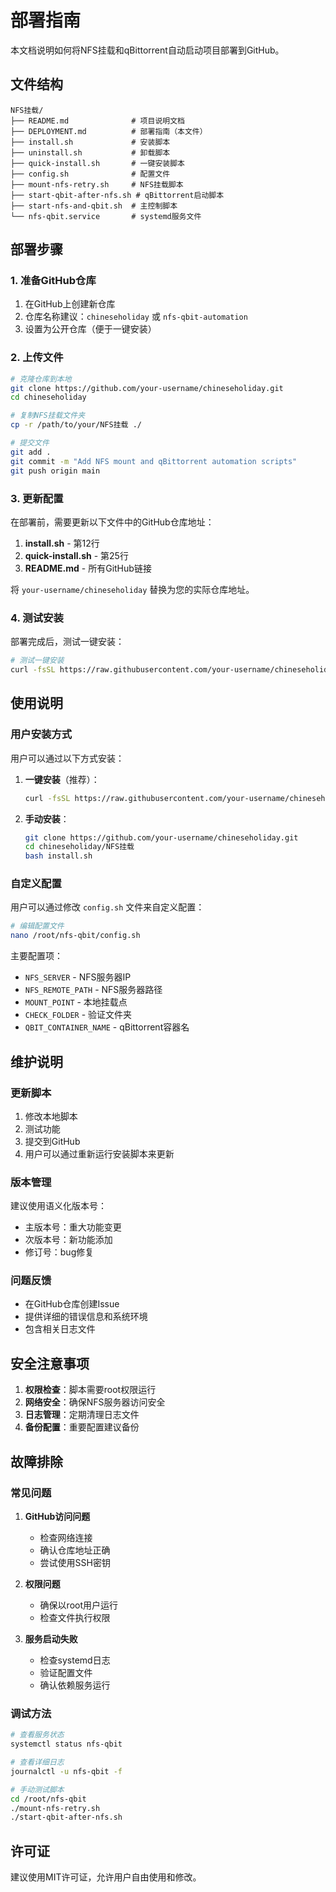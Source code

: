 # 部署指南

本文档说明如何将NFS挂载和qBittorrent自动启动项目部署到GitHub。

## 文件结构

```
NFS挂载/
├── README.md              # 项目说明文档
├── DEPLOYMENT.md          # 部署指南（本文件）
├── install.sh             # 安装脚本
├── uninstall.sh           # 卸载脚本
├── quick-install.sh       # 一键安装脚本
├── config.sh              # 配置文件
├── mount-nfs-retry.sh     # NFS挂载脚本
├── start-qbit-after-nfs.sh # qBittorrent启动脚本
├── start-nfs-and-qbit.sh  # 主控制脚本
└── nfs-qbit.service       # systemd服务文件
```

## 部署步骤

### 1. 准备GitHub仓库

1. 在GitHub上创建新仓库
2. 仓库名称建议：`chineseholiday` 或 `nfs-qbit-automation`
3. 设置为公开仓库（便于一键安装）

### 2. 上传文件

```bash
# 克隆仓库到本地
git clone https://github.com/your-username/chineseholiday.git
cd chineseholiday

# 复制NFS挂载文件夹
cp -r /path/to/your/NFS挂载 ./

# 提交文件
git add .
git commit -m "Add NFS mount and qBittorrent automation scripts"
git push origin main
```

### 3. 更新配置

在部署前，需要更新以下文件中的GitHub仓库地址：

1. **install.sh** - 第12行
2. **quick-install.sh** - 第25行
3. **README.md** - 所有GitHub链接

将 `your-username/chineseholiday` 替换为您的实际仓库地址。

### 4. 测试安装

部署完成后，测试一键安装：

```bash
# 测试一键安装
curl -fsSL https://raw.githubusercontent.com/your-username/chineseholiday/main/NFS挂载/quick-install.sh | bash
```

## 使用说明

### 用户安装方式

用户可以通过以下方式安装：

1. **一键安装**（推荐）：
   ```bash
   curl -fsSL https://raw.githubusercontent.com/your-username/chineseholiday/main/NFS挂载/quick-install.sh | bash
   ```

2. **手动安装**：
   ```bash
   git clone https://github.com/your-username/chineseholiday.git
   cd chineseholiday/NFS挂载
   bash install.sh
   ```

### 自定义配置

用户可以通过修改 `config.sh` 文件来自定义配置：

```bash
# 编辑配置文件
nano /root/nfs-qbit/config.sh
```

主要配置项：
- `NFS_SERVER` - NFS服务器IP
- `NFS_REMOTE_PATH` - NFS服务器路径
- `MOUNT_POINT` - 本地挂载点
- `CHECK_FOLDER` - 验证文件夹
- `QBIT_CONTAINER_NAME` - qBittorrent容器名

## 维护说明

### 更新脚本

1. 修改本地脚本
2. 测试功能
3. 提交到GitHub
4. 用户可以通过重新运行安装脚本来更新

### 版本管理

建议使用语义化版本号：
- 主版本号：重大功能变更
- 次版本号：新功能添加
- 修订号：bug修复

### 问题反馈

- 在GitHub仓库创建Issue
- 提供详细的错误信息和系统环境
- 包含相关日志文件

## 安全注意事项

1. **权限检查**：脚本需要root权限运行
2. **网络安全**：确保NFS服务器访问安全
3. **日志管理**：定期清理日志文件
4. **备份配置**：重要配置建议备份

## 故障排除

### 常见问题

1. **GitHub访问问题**
   - 检查网络连接
   - 确认仓库地址正确
   - 尝试使用SSH密钥

2. **权限问题**
   - 确保以root用户运行
   - 检查文件执行权限

3. **服务启动失败**
   - 检查systemd日志
   - 验证配置文件
   - 确认依赖服务运行

### 调试方法

```bash
# 查看服务状态
systemctl status nfs-qbit

# 查看详细日志
journalctl -u nfs-qbit -f

# 手动测试脚本
cd /root/nfs-qbit
./mount-nfs-retry.sh
./start-qbit-after-nfs.sh
```

## 许可证

建议使用MIT许可证，允许用户自由使用和修改。 